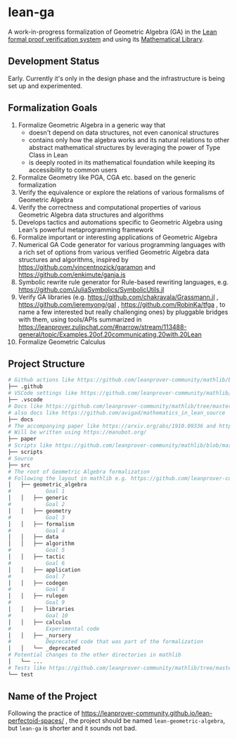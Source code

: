 lean-ga
=========

A work-in-progress formalization of Geometric Algebra (GA) in the [Lean formal proof verification system](https://leanprover-community.github.io/) and using its [Mathematical Library](https://github.com/leanprover-community/mathlib/).

Development Status
--------------------

Early. Currently it's only in the design phase and the infrastructure is being set up and experimented.

Formalization Goals
--------------------

1. Formalize Geometric Algebra in a generic way that
    - doesn't depend on data structures, not even canonical structures
    - contains only how the algebra works and its natural relations to other abstract mathematical structures by leveraging the power of Type Class in Lean 
    - is deeply rooted in its mathematical foundation while keeping its accessibility to common users
2. Formalize Geometry like PGA, CGA etc. based on the generic formalization
3. Verify the equivalence or explore the relations of various formalisms of Geometric Algebra
4. Verify the correctness and computational properties of various Geometric Algebra data structures and algorithms
5. Develops tactics and automations specific to Geometric Algebra using Lean's powerful metaprogramming framework
6. Formalize important or interesting applications of Geometric Algebra
7. Numerical GA Code generator for various programming languages with a rich set of options from various verified Geometric Algebra data structures and algorithms, inspired by https://github.com/vincentnozick/garamon and https://github.com/enkimute/ganja.js
8. Symbolic rewrite rule generator for Rule-based rewriting languages, e.g. https://github.com/JuliaSymbolics/SymbolicUtils.jl
9. Verify GA libraries (e.g. https://github.com/chakravala/Grassmann.jl , https://github.com/jeremyong/gal , https://github.com/RobinKa/tfga , to name a few interested but really challenging ones) by pluggable bridges with them, using tools/APIs summarized in https://leanprover.zulipchat.com/#narrow/stream/113488-general/topic/Examples.20of.20communicating.20with.20Lean
10. Formalize Geometric Calculus

Project Structure
--------------------

```bash
# Github actions like https://github.com/leanprover-community/mathlib/blob/master/.github/workflows/build.yml
├── .github
# VSCode settings like https://github.com/leanprover-community/mathlib/blob/master/.vscode/settings.json              
├── .vscode
# Docs like https://github.com/leanprover-community/mathlib/tree/master/docs using https://github.com/leanprover-community/doc-gen and possibly https://github.com/leanprover-community/format_lean and https://github.com/leanprover-community/lean-client-python
# also docs like https://github.com/avigad/mathematics_in_lean_source
├── docs
# The accompanying paper like https://arxiv.org/abs/1910.09336 and https://arxiv.org/abs/1910.12320
# Will be written using https://manubot.org/
├── paper
# Scripts like https://github.com/leanprover-community/mathlib/blob/master/scripts/deploy_docs.sh
├── scripts
# Source
├── src
# The root of Geometric Algebra formalization
# Following the layout in mathlib e.g. https://github.com/leanprover-community/mathlib/tree/master/src/linear_algebra
│   ├── geometric_algebra
#           Goal 1
│   │   ├── generic
#           Goal 2
│   │   ├── geometry
#           Goal 3
│   │   ├── formalism
#           Goal 4
│   │   ├── data
│   │   ├── algorithm
#           Goal 5
│   │   ├── tactic
#           Goal 6
│   │   ├── application
#           Goal 7
│   │   ├── codegen
#           Goal 8
│   │   ├── rulegen
#           Goal 9
│   │   ├── libraries
#           Goal 10
│   │   ├── calculus
#           Experimental code
│   │   ├── _nursery
#           Deprecated code that was part of the formalization
│   │   └── _deprecated
# Potential changes to the other directories in mathlib
│   └── ...
# Tests like https://github.com/leanprover-community/mathlib/tree/master/test
└── test
```

Name of the Project
--------------------

Following the practice of https://leanprover-community.github.io/lean-perfectoid-spaces/ , the project should be named `lean-geometric-algebra`, but `lean-ga` is shorter and it sounds not bad.
